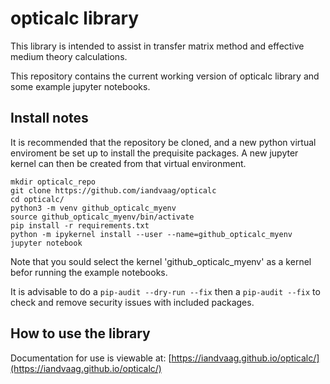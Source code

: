 # opticalc library
This library is intended to assist in transfer matrix method and effective medium theory calculations.

This repository contains the current working version of opticalc library and some example jupyter notebooks.

## Install notes
It is recommended that the repository be cloned, and a new python virtual enviroment be set up to install the prequisite packages.  A new jupyter kernel can then be created from that virtual environment.

```
mkdir opticalc_repo
git clone https://github.com/iandvaag/opticalc
cd opticalc/
python3 -m venv github_opticalc_myenv
source github_opticalc_myenv/bin/activate
pip install -r requirements.txt
python -m ipykernel install --user --name=github_opticalc_myenv
jupyter notebook
```
Note that you sould select the kernel 'github_opticalc_myenv' as a kernel befor running the example notebooks.


It is advisable to do a
`pip-audit --dry-run --fix`
then a
`pip-audit --fix`
to check and remove security issues with included packages.

## How to use the library
Documentation for use is viewable at: [https://iandvaag.github.io/opticalc/](https://iandvaag.github.io/opticalc/)
